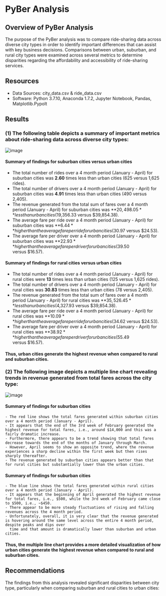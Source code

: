 # PyBer Analysis

## Overview of PyBer Analysis
The purpose of the PyBer analysis was to compare ride-sharing data across diverse city types in order to identify important differences that can assist with key business decisions. Comparisons between urban, suburban, and rural city types were examined across several metrics to determine disparities regarding the affordability and accessibility of ride-sharing services. 

## Resources
- Data Sources: city_data.csv & ride_data.csv
- Software: Python 3.7.10, Anaconda 1.7.2, Jupyter Notebook, Pandas, Matplotlib.Pypolt

## Results 
### (1) The following table depicts a summary of important metrics about ride-sharing data across diverse city types:

![image](https://user-images.githubusercontent.com/85533099/133940599-f2d0185f-a1ab-433e-9bc1-613740207b14.png)

  #### Summary of findings for suburban cities versus urban cities
  - The total number of rides over a 4 month period (January - April) for suburban cities was **2.60** times less than urban cities (625 versus 1,625 rides). 
  - The total number of drivers over a 4 month period (January - April) for suburban cities was **4.91** times less than urban cities (490 versus 2,405).
  - The revenue generated from the total sum of fares over a 4 month period (January - April) for suburban cities was **$20,498.05** less than urban cities ($19,356.33 versus      $39,854.38).
  - The average fare per ride over a 4 month period (January - April) for suburban cities was **$6.44** higher than the average fare per ride for urban cities ($30.97 versus      $24.53).
  - The average fare per driver over a 4 month period (January - April) for suburban cities was **$22.93** higher than the average fare per driver for urban cities ($39.50  
     versus $16.57).
    
     
  #### Summary of findings for rural cities versus urban cities
   - The total number of rides over a 4 month period (January - April) for rural cities were **13** times less than urban cities (125 versus 1,625 rides). 
   - The total number of drivers over a 4 month period (January - April) for rural cities was **30.83** times less than urban cities (78 versus 2,405).
   - The revenue generated from the total sum of fares over a 4 month period (January - April) for rural cities was **$35,526.45** less than urban cities ($4,327.93
      versus $39,854.38).
   - The average fare per ride over a 4 month period (January - April) for rural cities was **$10.09** higher than the average fare per ride for urban cities ($34.62 versus 
      $24.53).      
   - The average fare per driver over a 4 month period (January - April) for rural cities was **$38.92** higher than the average fare per driver for urban cities ($55.49  
     versus $16.57).

#### Thus, urban cities generate the highest revenue when compared to rural and suburban cities. 

### (2) The following image depicts a multiple line chart revealing trends in revenue generated from total fares across the city type: 

![image](https://user-images.githubusercontent.com/85533099/133941160-22071ba6-a24f-4041-9c94-795561349caa.png)

  #### Summary of findings for suburban cities 
    - The red line shows the total fares generated within suburban cities over a 4 month period (January - April). 
    - It appears that the end of the 3rd week of February generated the highest revenue for total fares, i.e., around $14,000 and this was a fairly dramatic increase. 
    - Furthermore, there appears to be a trend showing that total fares decrease towards the end of the months of January through March. 
    - However, April seems to show an opposite trend, where the revenue experiences a sharp decline within the first week but then rises sharply thereafter. 
    - The revenue generated by suburban cities appears better than that for rural cities but substantially lower than the urban cities. 

#### Summary of findings for suburban cities 
    - The blue line shows the total fares generated within rural cities over a 4 month period (January - April). 
    - It appears that the beginning of April generated the highest revenue for total fares, i.e., $500, while the 3rd week of February came close to $500, i.e., ~$450. 
    - There appear to be more steady fluctuations of rising and falling revenues across the 4 month period.
    - Unfortunately, overall, it is very clear that the revenue generated is hovering around the same level across the entire 4 month period, despite peaks and dips over 
      time and that amount is dramatically lower than suburban and urban cities. 

#### Thus, the multiple line chart provides a more detailed visualization of how urban cities generate the highest revenue when compared to rural and suburban cities. 
 
## Recommendations 
The findings from this analysis revealed significant disparities between city type, particularly when comparing suburban and rural cities to urban cities:

